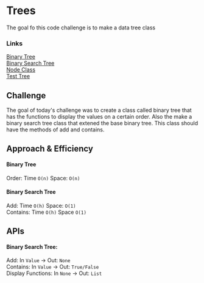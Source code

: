 # Trees
The goal fo this code challenge is to make a data tree class

### Links
[Binary Tree](./tree.py)<br>
[Binary Search Tree](./binary_tree.py)<br>
[Node Class](./node.py)<br>
[Test Tree](./test_tree.py)<br>

## Challenge
The goal of today's challenge was to create a class called binary tree that has the functions to display the values on a certain order. Also the make a binary search tree class that extened the base binary tree. This class should have the methods of add and contains.

## Approach & Efficiency
#### Binary Tree
Order: Time `O(n)` Space: `O(n)`
#### Binary Search Tree
Add: Time `O(h)` Space: `O(1)`<br>
Contains: Time `O(h)` Space `O(1)`

## APIs
#### Binary Search Tree:
Add: In `Value` -> Out: `None`<br>
Contains: In `Value` -> Out: `True/False`<br>
Display Functions: In `None` -> Out: `List`
